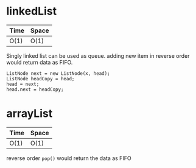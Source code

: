 # linkedList

 
Time  | Space
----- | ------
O(1) | O(1)


Singly linked list can be used as queue. adding new item in reverse order would return data as  FIFO.

```
ListNode next = new ListNode(x, head);
ListNode headCopy = head;
head = next;
head.next = headCopy;
```

# arrayList

 
Time  | Space
----- | ------
O(1) | O(1)


reverse order `pop()` would return the data as FIFO
 
 